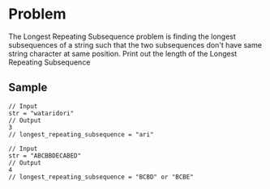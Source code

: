# Problem
The Longest Repeating Subsequence problem is finding the longest subsequences of a string such that the two subsequences don't have same string character at same position.
Print out the length of the Longest Repeating Subsequence

## Sample
```
// Input
str = "wataridori"
// Output
3
// longest_repeating_subsequence = "ari"
```

```
// Input
str = "ABCBBDECABED"
// Output
4
// longest_repeating_subsequence = "BCBD" or "BCBE"
```